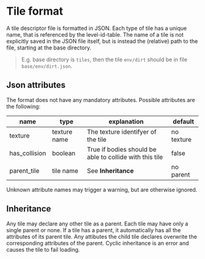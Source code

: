 # Tile format

A tile descriptor file is formatted in JSON. Each type of tile has a unique name, that is referenced by the level-id-table.
The name of a tile is not explicitly saved in the JSON file itself, but is instead the (relative) path to the file,
starting at the base directory.

> E.g. base directory is `tiles`, then the tile `env/dirt` should be in file `base/env/dirt.json`.

## Json attributes

The format does not have any mandatory attributes. Possible attributes are the following:

name|type|explanation|default
----|---------------|-----------|-------
texture | texture name | The texture identifyer of the tile | no texture
has_collision | boolean | True if bodies should be able to collide with this tile | false
parent_tile | tile name | See **Inheritance** | no parent

Unknown attribute names may trigger a warning, but are otherwise ignored.

## Inheritance

Any tile may declare any other tile as a parent. Each tile may have only a single parent or none.
If a tile has a parent, it automatically has all the attributes of its parent tile.
Any attibutes the child tile declares overwrite the corresponding attributes of the parent.
Cyclic inheritance is an error and causes the tile to fail loading.